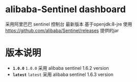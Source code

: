 # alibaba-Sentinel dashboard
采用阿里巴巴 sentinel 控制台 最新版本
基于openjdk:8-jre
使用 https://github.com/alibaba/Sentinel/releases 提供的jar
# 版本说明
 * **`1.0.0`**
	`1.0.0` 采用 alibaba sentinel 1.6.2 version
 * **`latest`**
	`latest` 采用 alibaba sentinel 1.6.3 version